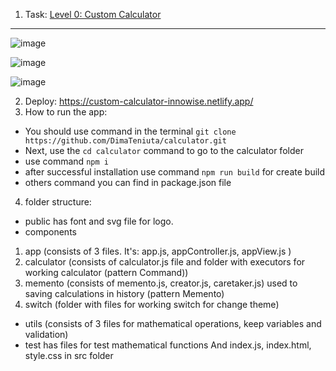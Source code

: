 1. Task: [Level 0: Custom Calculator](https://mail.google.com/chat/u/2/#chat/space/AAAAg3mEYtY)
---
![image](https://user-images.githubusercontent.com/93836691/203250913-31d3ac87-64f1-409e-a9f7-38f7a0888082.png)

![image](https://user-images.githubusercontent.com/93836691/203250828-b51e94b0-3772-4008-8de0-b24bf837c694.png)

![image](https://user-images.githubusercontent.com/93836691/203250999-d3da985c-52e2-448b-b0ae-510dc0701db6.png)

2. Deploy: https://custom-calculator-innowise.netlify.app/
3. How to run the app: 
- You should use command in the terminal ```git clone https://github.com/DimaTeniuta/calculator.git```
- Next, use the ```cd calculator``` command to go to the calculator folder
- use command ```npm i```
- after successful installation use command ```npm run build``` for create build
- others command you can find in package.json file
4. folder structure:
- public has font and svg file for logo.
- components
1) app (consists of 3 files. It's: app.js, appController.js, appView.js )
2) calculator (consists of calculator.js file and folder with executors for working calculator (pattern Command))
3) memento (consists of memento.js, creator.js, caretaker.js) used to saving calculations in history (pattern Memento)
4) switch (folder with files for working switch for change theme)
- utils (consists of 3 files for mathematical operations, keep variables and validation)
- test has files for test mathematical functions
And index.js, index.html, style.css in src folder
